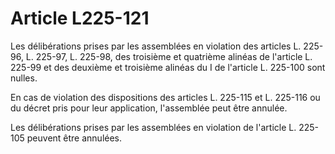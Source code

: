 # Article L225-121

Les délibérations prises par les assemblées en violation des articles L. 225-96, L. 225-97, L. 225-98, des troisième et quatrième alinéas de l'article L. 225-99 et des deuxième et troisième alinéas du I de l'article L. 225-100 sont nulles.

En cas de violation des dispositions des articles L. 225-115 et L. 225-116 ou du décret pris pour leur application, l'assemblée peut être annulée.

Les délibérations prises par les assemblées en violation de l'article L. 225-105 peuvent être annulées.
